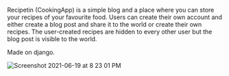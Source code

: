 Recipetin (CookingApp) is a simple blog and a place where you can store your recipes of your favourite food. 
Users can create their own account and either create a blog post and share it to the world or create their own recipes. 
The user-created recipes are hidden to every other user but the blog post is visible to the world.

Made on django.


![Screenshot 2021-06-19 at 8 23 01 PM](https://user-images.githubusercontent.com/50340089/122646377-74a2c780-d13c-11eb-8557-b5e93d457a9c.png)

  
